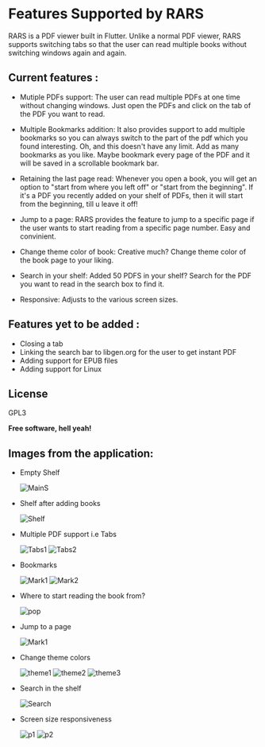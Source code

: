 # Features Supported by RARS

<!-- ![RARS logo](./RARS_logo.jpg) -->

RARS is a PDF viewer built in Flutter. Unlike a normal PDF viewer, RARS supports switching tabs so that the user can read multiple books without switching windows again and again. 

## Current features :  
- Mutiple PDFs support: The user can read multiple PDFs at one time without changing windows. Just open the PDFs and click on the tab of the PDF you want to read.

- Multiple Bookmarks addition: It also provides support to add multiple bookmarks so you can always switch to the part of the pdf which you found interesting. Oh, and this doesn't have any limit. Add as many bookmarks as you like. Maybe bookmark every page of the PDF and it will be saved in a scrollable bookmark bar. 

- Retaining the last page read: Whenever you open a book, you will get an option to "start from where you left off" or "start from the beginning". If it's a PDF you recently added on your shelf of PDFs, then it will start from the beginning, till u leave it off!


- Jump to a page: RARS provides the feature to jump to a specific page if the user wants to start reading from a specific page number. Easy and convinient.  

- Change theme color of book: Creative much? Change theme color of the book page to your liking. 

- Search in your shelf: Added 50 PDFS in your shelf? Search for the PDF you want to read in the search box to find it.

- Responsive: Adjusts to the various screen sizes. 

## Features yet to be added :
- Closing a tab
- Linking the search bar to libgen.org for the user to get instant PDF
- Adding support for EPUB files
- Adding support for Linux

## License

GPL3 

**Free software, hell yeah!**

## Images from the application: 

- Empty Shelf

  ![MainS](./main_screen.png)

- Shelf after adding books

  ![Shelf](./shelf.png)

- Multiple PDF support i.e Tabs 
  
  ![Tabs1](./tabs.png)
  ![Tabs2](./tabs2.png)

- Bookmarks 

  ![Mark1](./bookmark1.png)
  ![Mark2](./bookmark2.png)

- Where to start reading the book from? 

  ![pop](./popup.png)



- Jump to a page
    
   ![Mark1](./jump1.png)

- Change theme colors

    ![theme1](./theme1.png)
    ![theme2](./theme2.png)
    ![theme3](./theme3.png)

- Search in the shelf 

    ![Search](./solutions.png)

- Screen size responsiveness

    ![p1](./responsive1.png)
    ![p2](./responsive2.png)


    





